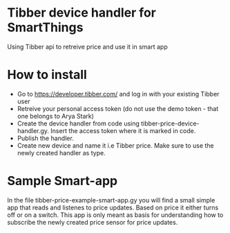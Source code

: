 # Tibber device handler for SmartThings
Using Tibber api to retreive price and use it in smart app

# How to install
* Go to https://developer.tibber.com/ and log in with your existing Tibber user
* Retreive your personal access token (do not use the demo token - that one belongs to Arya Stark)
* Create the device handler from code using tibber-price-device-handler.gy. Insert the access token where it is marked in code.
* Publish the handler.
* Create new device and name it i.e Tibber price. Make sure to use the newly created handler as type.

# Sample Smart-app
In the file tibber-price-example-smart-app.gy you will find a small simple app that reads and listenes to price updates. Based on price it either turns off or on a switch. This app is only meant as basis for understanding how to subscribe the newly created price sensor for price updates.

